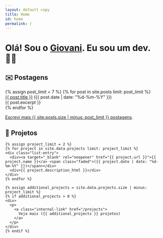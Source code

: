 ```yaml
---
layout: default copy
title: Home
id: home
permalink: /
---
```


<div>
  <div>
    <h1>
      Olá! Sou o <a class="internal-link" href="/about">Giovani</a>. Eu sou um dev. 👨‍💻
    </h1>
  </div>

<div>
  <div class="grid-element">
    <h2>✉️ Postagens</h2>
    {% assign post_limit = 7 %}
    {% for post in site.posts limit: post_limit %}
    <div class="list-entry">
      <div><a class="internal-link" href="{{ post.url }}">{{ post.title }}</a> <span class="faded">({{ post.date | date: "%d-%m-%Y" }})</span></div>
      <div>{{ post.excerpt }}</div>
    </div>
    {% endfor %}
    <p>
      <a class="internal-link" href="/blog">Escrevi mais {{ site.posts.size | minus: post_limit }} postagens</a>.
    </p>
  </div>

  <div class="grid-element">
    <h2>🚧 Projetos</h2>

    {% assign project_limit = 2 %}
    {% for project in site.data.projects limit: project_limit %}
    <div class="list-entry">
      <div><a target="_blank" rel="noopener" href="{{ project.url }}">{{ project.name }}</a> <span class="faded">({{ project.date | date: "%d-%m-%Y" }})</span></div>
      <div>{{ project.description_html }}</div>
    </div>
    {% endfor %}

    {% assign additional_projects = site.data.projects.size | minus: project_limit %}
    {% if additional_projects > 0 %}
    <div>
      <p>
        <a class="internal-link" href="/projects">
          Veja mais ({{ additional_projects }} projetos)
        </a>
      </p>
    </div>
    {% endif %}
  </div>
</div>
